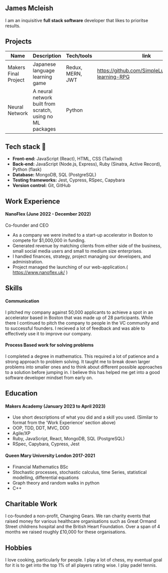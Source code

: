 ## James Mcleish

I am an inquisitive **full stack software** developer that likes to prioritse results.

## Projects

| Name                         | Description                    | Tech/tools        |   link  |
| ---------------------------- | -------------------------------| ----------------- |---------|
| Makers Final Project  | Japanese language learning game| Redux, MERN, JWT       |https://github.com/SimpleLuke/japanese-learning-RPG|
| Neural Network | A neural network built from scratch, using no ML packages          |Python           |         |

## <a name="tech-stack">Tech stack 🤖</a>

- **Front-end:** JavaScript (React), HTML, CSS (Tailwind)
- **Back-end:** JavaScript (Node.js, Express), Ruby (Sinatra, Active Record), Python (flask)
- **Database:** MongoDB, SQL (PostgreSQL)
- **Testing frameworks:** Jest, Cypress, RSpec, Capybara
- **Version control:** Git, GitHub

## Work Experience

#### NanoFlex (June 2022 - December 2022)  
Co-founder and CEO

- As a company we were invited to a start-up accelerator in Boston to compete for $1,000,000 in funding.
- Generated revenue by matching clients from either side of the business, small social media users and small to medium size enterprises.
- I handled finances, strategy, project managing our developers, and administration.
- Project managed the launching of our web-application.( https://www.nanoflex.uk/ )

## Skills

#### Communication
I pitched my company against 50,000 applicants to achieve a spot in an accelerator based in Boston that was made up of 28 participants. While there I continued to pitch the company to people in the VC community and to successful founders. I recieved a lot of feedback and was able to effectively use it to improve our company.

#### Process Based work for solving problems
I completed a degree in mathematics. This required a lot of patience and a strong approach to problem solving. It taught me to break down larger problems into smaller ones and to think about different possible approaches to a solution before jumping in. I believe this has helped me get into a good software developer mindset from early on.

## Education

#### Makers Academy (January 2023 to April 2023)
- Use short descriptions of what you did and a skill you used. (Similar to format from the 'Work Experience' section above)
- OOP, TDD, DDT, MVC, DDD
- Agile/XP
- Ruby, JavaScript, React, MongoDB, SQL (PostgreSQL)
- RSpec, Capybara, Cypress, Jest

#### Queen Mary University London 2017-2021

- Financial Mathematics BSc
- Stochastic processes, stochastic calculus, time Series, statistical modelling, differential equations
- Graph theory and random walks in python
- C++

## Charitable Work

I co-founded a non-profit, Changing Gears. We ran charity events that raised money for various healthcare organisations such as Great Ormand Street childrens hospital and the British Heart Foundation. Over a span of 4 months we raised roughly £10,000 for these organisations.

## Hobbies

I love cooking, particularly for people. 
I play a lot of chess, my eventual goal for it is to get into the top 1% of all players rating wise.
I play padel tennis.
